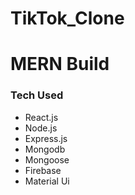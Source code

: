 # TikTok_Clone
<h1> MERN Build</h1>
<h3>Tech Used</h3>
<ul>
<li> React.js</li>
<li>Node.js</li>
<li>Express.js</li>
<li>Mongodb</li>
<li>Mongoose</li>
<li>Firebase</li>
<li>Material Ui</li>
</ul>

